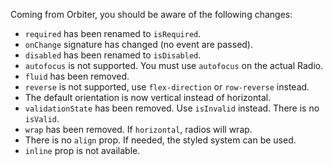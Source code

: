 Coming from Orbiter, you should be aware of the following changes:

- `required` has been renamed to `isRequired`.
- `onChange` signature has changed (no event are passed).
- `disabled` has been renamed to `isDisabled`.
- `autofocus` is not supported. You must use `autofocus` on the actual Radio.
- `fluid` has been removed.
- `reverse` is not supported, use `flex-direction` or `row-reverse` instead.
- The default orientation is now vertical instead of horizontal.
- `validationState` has been removed. Use `isInvalid` instead. There is no `isValid`.
- `wrap` has been removed. If `horizontal`, radios will wrap.
- There is no `align` prop. If needed, the styled system can be used.
- `inline` prop is not available.
